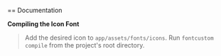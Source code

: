 == Documentation

**Compiling the Icon Font**
> Add the desired icon to `app/assets/fonts/icons`.
> Run `fontcustom compile` from the project's root directory.
